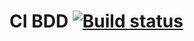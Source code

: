 # CI BDD [![Build status](https://ci.appveyor.com/api/projects/status/krlls2axckkfyxny?svg=true)](https://ci.appveyor.com/project/PetrIvChe/aqa33bdd1)



